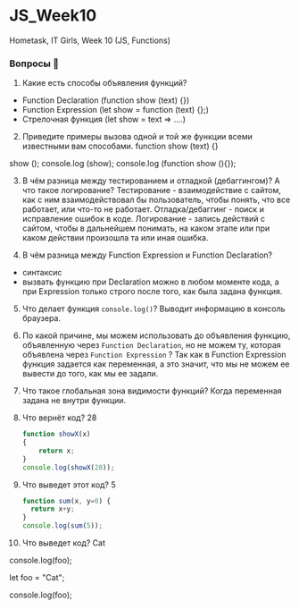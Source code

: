 # JS_Week10
Hometask, IT Girls, Week 10 (JS, Functions)

### Вопросы 💎

1. Какие есть способы объявления функций?
- Function Declaration (function show (text) {})
- Function Expression (let show = function (text) {};)
- Стрелочная функция (let show = text => ....)

2. Приведите примеры вызова одной и той же функции всеми известными вам способами.
function show (text) {}

show ();
console.log (show);
console.log (function show (){});

3. В чём разница между тестированием и отладкой (дебаггингом)? А что такое логирование?
Тестирование - взаимодействие с сайтом, как с ним взаимодействовал бы пользователь, чтобы понять, что все работает, или что-то не работает. 
Отладка/дебаггинг - поиск и исправление ошибок в коде. 
Логирование - запись действий с сайтом, чтобы в дальнейшем понимать, на каком этапе или при каком действии произошла та или иная ошибка. 

4. В чём разница между Function Expression и Function Declaration? 
- синтаксис
- вызвать функцию при Declaration можно в любом моменте кода, а при Expression только строго после того, как была задана функция.

5. Что делает функция `console.log()`?
Выводит информацию в консоль браузера. 

6. По какой причине, мы можем использовать до объявления функцию, объявленную через `Function Declaration`, но не можем ту, которая объявлена через `Function Expression` ?
Так как в Function Expression функция задается как переменная, а это значит, что мы не можем ее вывести до того, как мы ее задали. 

7. Что такое глобальная зона видимости функций?
Когда переменная задана не внутри функции.

8. Что вернёт код? 28
    
    ```jsx
    function showX(x)
    { 
    	return x;
    }
    console.log(showX(28));
    ```
    
9. Что выведет этот код? 5
    
    ```jsx
    function sum(x, y=0) {
      return x+y;
    } 
    console.log(sum(5));
    ```
    
10. Что выведет код? Cat

console.log(foo); 

let foo = "Cat";

console.log(foo);

